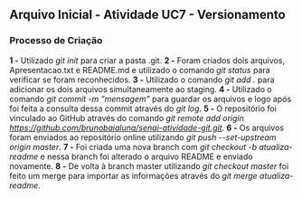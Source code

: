 ## Arquivo Inicial - Atividade UC7 - Versionamento

### Processo de Criação

**1 -** Utilizado *git init* para criar a pasta .git.
**2 -** Foram criados dois arquivos, Apresentacao.txt e README.md e utilizado o comando *git status* para verificar se foram reconhecidos.
**3 -** Utilizado o comando *git add .* para adicionar os dois arquivos simultaneamente ao staging.
**4 -** Utilizado o comando *git commit -m "mensagem"* para guardar os arquivos e logo após foi feita a consulta dessa commit através do *git log*.
**5 -** O repositório foi vinculado ao GitHub através do comando *git remote add origin https://github.com/brunobaialuna/senai-atividade-git.git*.
**6 -** Os arquivos foram enviados ao repositório online utilizando *git push --set-upstream origin master*.
**7 -** Foi criada uma nova branch com *git checkout -b atualiza-readme* e nessa branch foi alterado o arquivo README e enviado novamente.
**8 -** De volta à branch master utilizando *git checkout master* foi feito um merge para importar as informações através do *git merge atualiza-readme*.
